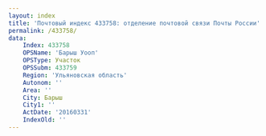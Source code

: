 ```yaml
---
layout: index
title: 'Почтовый индекс 433758: отделение почтовой связи Почты России'
permalink: /433758/
data:
    Index: 433758
    OPSName: 'Барыш Уооп'
    OPSType: Участок
    OPSSubm: 433759
    Region: 'Ульяновская область'
    Autonom: ''
    Area: ''
    City: Барыш
    City1: ''
    ActDate: '20160331'
    IndexOld: ''
---
```

